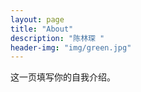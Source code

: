 ```yaml
---
layout: page
title: "About"
description: "陈林琛 " 
header-img: "img/green.jpg"
---
```


这一页填写你的自我介绍。





